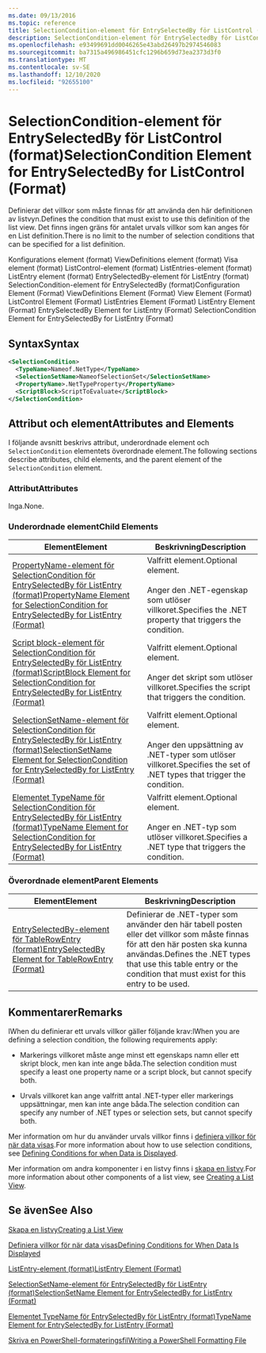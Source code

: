 ```yaml
---
ms.date: 09/13/2016
ms.topic: reference
title: SelectionCondition-element för EntrySelectedBy för ListControl (format)
description: SelectionCondition-element för EntrySelectedBy för ListControl (format)
ms.openlocfilehash: e93499691dd0046265e43abd26497b2974546083
ms.sourcegitcommit: ba7315a496986451cfc1296b659d73ea2373d3f0
ms.translationtype: MT
ms.contentlocale: sv-SE
ms.lasthandoff: 12/10/2020
ms.locfileid: "92655100"
---
```

# <a name="selectioncondition-element-for-entryselectedby-for-listcontrol-format"></a><span data-ttu-id="2a8e2-103">SelectionCondition-element för EntrySelectedBy för ListControl (format)</span><span class="sxs-lookup"><span data-stu-id="2a8e2-103">SelectionCondition Element for EntrySelectedBy for ListControl (Format)</span></span>

<span data-ttu-id="2a8e2-104">Definierar det villkor som måste finnas för att använda den här definitionen av listvyn.</span><span class="sxs-lookup"><span data-stu-id="2a8e2-104">Defines the condition that must exist to use this definition of the list view.</span></span> <span data-ttu-id="2a8e2-105">Det finns ingen gräns för antalet urvals villkor som kan anges för en List definition.</span><span class="sxs-lookup"><span data-stu-id="2a8e2-105">There is no limit to the number of selection conditions that can be specified for a list definition.</span></span>

<span data-ttu-id="2a8e2-106">Konfigurations element (format) ViewDefinitions element (format) Visa element (format) ListControl-element (format) ListEntries-element (format) ListEntry element (format) EntrySelectedBy-element för ListEntry (format) SelectionCondition-element för EntrySelectedBy (format)</span><span class="sxs-lookup"><span data-stu-id="2a8e2-106">Configuration Element (Format) ViewDefinitions Element (Format) View Element (Format) ListControl Element (Format) ListEntries Element (Format) ListEntry Element (Format) EntrySelectedBy Element for ListEntry (Format) SelectionCondition Element for EntrySelectedBy for ListEntry (Format)</span></span>

## <a name="syntax"></a><span data-ttu-id="2a8e2-107">Syntax</span><span class="sxs-lookup"><span data-stu-id="2a8e2-107">Syntax</span></span>

```xml
<SelectionCondition>
  <TypeName>Nameof.NetType</TypeName>
  <SelectionSetName>NameofSelectionSet</SelectionSetName>
  <PropertyName>.NetTypeProperty</PropertyName>
  <ScriptBlock>ScriptToEvaluate</ScriptBlock>
</SelectionCondition>
```

## <a name="attributes-and-elements"></a><span data-ttu-id="2a8e2-108">Attribut och element</span><span class="sxs-lookup"><span data-stu-id="2a8e2-108">Attributes and Elements</span></span>

<span data-ttu-id="2a8e2-109">I följande avsnitt beskrivs attribut, underordnade element och `SelectionCondition` elementets överordnade element.</span><span class="sxs-lookup"><span data-stu-id="2a8e2-109">The following sections describe attributes, child elements, and the parent element of the `SelectionCondition` element.</span></span>

### <a name="attributes"></a><span data-ttu-id="2a8e2-110">Attribut</span><span class="sxs-lookup"><span data-stu-id="2a8e2-110">Attributes</span></span>

<span data-ttu-id="2a8e2-111">Inga.</span><span class="sxs-lookup"><span data-stu-id="2a8e2-111">None.</span></span>

### <a name="child-elements"></a><span data-ttu-id="2a8e2-112">Underordnade element</span><span class="sxs-lookup"><span data-stu-id="2a8e2-112">Child Elements</span></span>

|<span data-ttu-id="2a8e2-113">Element</span><span class="sxs-lookup"><span data-stu-id="2a8e2-113">Element</span></span>|<span data-ttu-id="2a8e2-114">Beskrivning</span><span class="sxs-lookup"><span data-stu-id="2a8e2-114">Description</span></span>|
|-------------|-----------------|
|[<span data-ttu-id="2a8e2-115">PropertyName-element för SelectionCondition för EntrySelectedBy för ListEntry (format)</span><span class="sxs-lookup"><span data-stu-id="2a8e2-115">PropertyName Element for SelectionCondition for EntrySelectedBy for ListEntry (Format)</span></span>](./propertyname-element-for-selectioncondition-for-entryselectedby-for-listcontrol-format.md)|<span data-ttu-id="2a8e2-116">Valfritt element.</span><span class="sxs-lookup"><span data-stu-id="2a8e2-116">Optional element.</span></span><br /><br /> <span data-ttu-id="2a8e2-117">Anger den .NET-egenskap som utlöser villkoret.</span><span class="sxs-lookup"><span data-stu-id="2a8e2-117">Specifies the .NET property that triggers the condition.</span></span>|
|[<span data-ttu-id="2a8e2-118">Script block-element för SelectionCondition för EntrySelectedBy för ListEntry (format)</span><span class="sxs-lookup"><span data-stu-id="2a8e2-118">ScriptBlock Element for SelectionCondition for EntrySelectedBy for ListEntry (Format)</span></span>](./scriptblock-element-for-selectioncondition-for-entryselectedby-for-listcontrol-format.md)|<span data-ttu-id="2a8e2-119">Valfritt element.</span><span class="sxs-lookup"><span data-stu-id="2a8e2-119">Optional element.</span></span><br /><br /> <span data-ttu-id="2a8e2-120">Anger det skript som utlöser villkoret.</span><span class="sxs-lookup"><span data-stu-id="2a8e2-120">Specifies the script that triggers the condition.</span></span>|
|[<span data-ttu-id="2a8e2-121">SelectionSetName-element för SelectionCondition för EntrySelectedBy för ListEntry (format)</span><span class="sxs-lookup"><span data-stu-id="2a8e2-121">SelectionSetName Element for SelectionCondition for EntrySelectedBy for ListEntry (Format)</span></span>](./selectionsetname-element-for-selectioncondition-for-entryselectedby-for-listentry-format.md)|<span data-ttu-id="2a8e2-122">Valfritt element.</span><span class="sxs-lookup"><span data-stu-id="2a8e2-122">Optional element.</span></span><br /><br /> <span data-ttu-id="2a8e2-123">Anger den uppsättning av .NET-typer som utlöser villkoret.</span><span class="sxs-lookup"><span data-stu-id="2a8e2-123">Specifies the set of .NET types that trigger the condition.</span></span>|
|[<span data-ttu-id="2a8e2-124">Elementet TypeName för SelectionCondition för EntrySelectedBy för ListEntry (format)</span><span class="sxs-lookup"><span data-stu-id="2a8e2-124">TypeName Element for SelectionCondition for EntrySelectedBy for ListEntry (Format)</span></span>](./typename-element-for-selectioncondition-for-entryselectedby-for-listcontrol-format.md)|<span data-ttu-id="2a8e2-125">Valfritt element.</span><span class="sxs-lookup"><span data-stu-id="2a8e2-125">Optional element.</span></span><br /><br /> <span data-ttu-id="2a8e2-126">Anger en .NET-typ som utlöser villkoret.</span><span class="sxs-lookup"><span data-stu-id="2a8e2-126">Specifies a .NET type that triggers the condition.</span></span>|

### <a name="parent-elements"></a><span data-ttu-id="2a8e2-127">Överordnade element</span><span class="sxs-lookup"><span data-stu-id="2a8e2-127">Parent Elements</span></span>

|<span data-ttu-id="2a8e2-128">Element</span><span class="sxs-lookup"><span data-stu-id="2a8e2-128">Element</span></span>|<span data-ttu-id="2a8e2-129">Beskrivning</span><span class="sxs-lookup"><span data-stu-id="2a8e2-129">Description</span></span>|
|-------------|-----------------|
|[<span data-ttu-id="2a8e2-130">EntrySelectedBy-element för TableRowEntry (format)</span><span class="sxs-lookup"><span data-stu-id="2a8e2-130">EntrySelectedBy Element for TableRowEntry (Format)</span></span>](./entryselectedby-element-for-tablerowentry-for-tablecontrol-format.md)|<span data-ttu-id="2a8e2-131">Definierar de .NET-typer som använder den här tabell posten eller det villkor som måste finnas för att den här posten ska kunna användas.</span><span class="sxs-lookup"><span data-stu-id="2a8e2-131">Defines the .NET types that use this table entry or the condition that must exist for this entry to be used.</span></span>|

## <a name="remarks"></a><span data-ttu-id="2a8e2-132">Kommentarer</span><span class="sxs-lookup"><span data-stu-id="2a8e2-132">Remarks</span></span>

<span data-ttu-id="2a8e2-133">lWhen du definierar ett urvals villkor gäller följande krav:</span><span class="sxs-lookup"><span data-stu-id="2a8e2-133">lWhen you are defining a selection condition, the following requirements apply:</span></span>

- <span data-ttu-id="2a8e2-134">Markerings villkoret måste ange minst ett egenskaps namn eller ett skript block, men kan inte ange båda.</span><span class="sxs-lookup"><span data-stu-id="2a8e2-134">The selection condition must specify a least one property name or a script block, but cannot specify both.</span></span>

- <span data-ttu-id="2a8e2-135">Urvals villkoret kan ange valfritt antal .NET-typer eller markerings uppsättningar, men kan inte ange båda.</span><span class="sxs-lookup"><span data-stu-id="2a8e2-135">The selection condition can specify any number of .NET types or selection sets, but cannot specify both.</span></span>

<span data-ttu-id="2a8e2-136">Mer information om hur du använder urvals villkor finns i [definiera villkor för när data visas](./defining-conditions-for-displaying-data.md).</span><span class="sxs-lookup"><span data-stu-id="2a8e2-136">For more information about how to use selection conditions, see [Defining Conditions for when Data is Displayed](./defining-conditions-for-displaying-data.md).</span></span>

<span data-ttu-id="2a8e2-137">Mer information om andra komponenter i en listvy finns i [skapa en listvy](./creating-a-list-view.md).</span><span class="sxs-lookup"><span data-stu-id="2a8e2-137">For more information about other components of a list view, see [Creating a List View](./creating-a-list-view.md).</span></span>

## <a name="see-also"></a><span data-ttu-id="2a8e2-138">Se även</span><span class="sxs-lookup"><span data-stu-id="2a8e2-138">See Also</span></span>

[<span data-ttu-id="2a8e2-139">Skapa en listvy</span><span class="sxs-lookup"><span data-stu-id="2a8e2-139">Creating a List View</span></span>](./creating-a-list-view.md)

[<span data-ttu-id="2a8e2-140">Definiera villkor för när data visas</span><span class="sxs-lookup"><span data-stu-id="2a8e2-140">Defining Conditions for When Data Is Displayed</span></span>](./defining-conditions-for-displaying-data.md)

[<span data-ttu-id="2a8e2-141">ListEntry-element (format)</span><span class="sxs-lookup"><span data-stu-id="2a8e2-141">ListEntry Element (Format)</span></span>](./listentry-element-for-listcontrol-format.md)

[<span data-ttu-id="2a8e2-142">SelectionSetName-element för EntrySelectedBy för ListEntry (format)</span><span class="sxs-lookup"><span data-stu-id="2a8e2-142">SelectionSetName Element for EntrySelectedBy for ListEntry (Format)</span></span>](./selectionsetname-element-for-entryselectedby-for-listcontrol-format.md)

[<span data-ttu-id="2a8e2-143">Elementet TypeName för EntrySelectedBy för ListEntry (format)</span><span class="sxs-lookup"><span data-stu-id="2a8e2-143">TypeName Element for EntrySelectedBy for ListEntry (Format)</span></span>](/powershell/scripting/developer/format/typename-element-for-entryselectedby-for-listcontrol-format)

[<span data-ttu-id="2a8e2-144">Skriva en PowerShell-formateringsfil</span><span class="sxs-lookup"><span data-stu-id="2a8e2-144">Writing a PowerShell Formatting File</span></span>](./writing-a-powershell-formatting-file.md)
